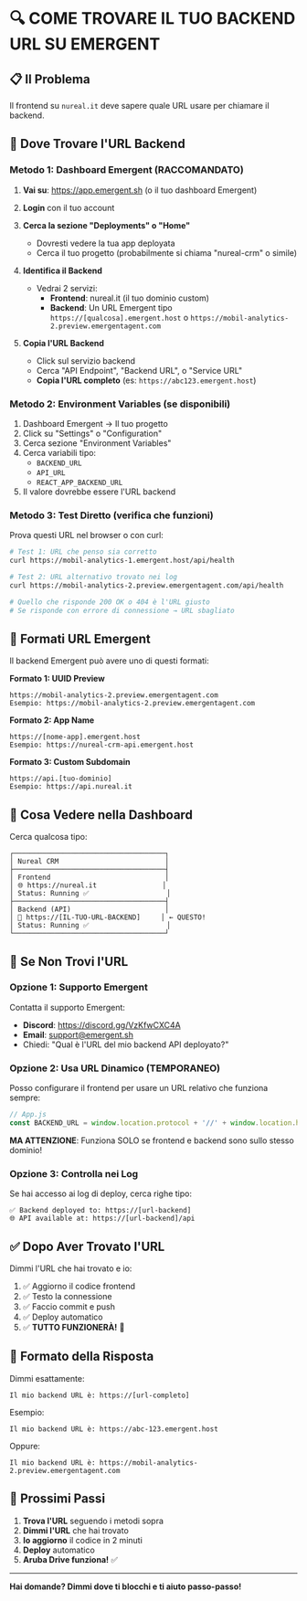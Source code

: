 # 🔍 COME TROVARE IL TUO BACKEND URL SU EMERGENT

## 📋 Il Problema

Il frontend su `nureal.it` deve sapere quale URL usare per chiamare il backend.

## 🎯 Dove Trovare l'URL Backend

### Metodo 1: Dashboard Emergent (RACCOMANDATO)

1. **Vai su**: https://app.emergent.sh (o il tuo dashboard Emergent)

2. **Login** con il tuo account

3. **Cerca la sezione "Deployments" o "Home"**
   - Dovresti vedere la tua app deployata
   - Cerca il tuo progetto (probabilmente si chiama "nureal-crm" o simile)

4. **Identifica il Backend**
   - Vedrai 2 servizi:
     * **Frontend**: nureal.it (il tuo dominio custom)
     * **Backend**: Un URL Emergent tipo `https://[qualcosa].emergent.host` o `https://mobil-analytics-2.preview.emergentagent.com`

5. **Copia l'URL Backend**
   - Click sul servizio backend
   - Cerca "API Endpoint", "Backend URL", o "Service URL"
   - **Copia l'URL completo** (es: `https://abc123.emergent.host`)

### Metodo 2: Environment Variables (se disponibili)

1. Dashboard Emergent → Il tuo progetto
2. Click su "Settings" o "Configuration"
3. Cerca sezione "Environment Variables"
4. Cerca variabili tipo:
   - `BACKEND_URL`
   - `API_URL`
   - `REACT_APP_BACKEND_URL`
5. Il valore dovrebbe essere l'URL backend

### Metodo 3: Test Diretto (verifica che funzioni)

Prova questi URL nel browser o con curl:

```bash
# Test 1: URL che penso sia corretto
curl https://mobil-analytics-1.emergent.host/api/health

# Test 2: URL alternativo trovato nei log
curl https://mobil-analytics-2.preview.emergentagent.com/api/health

# Quello che risponde 200 OK o 404 è l'URL giusto
# Se risponde con errore di connessione → URL sbagliato
```

## 🔧 Formati URL Emergent

Il backend Emergent può avere uno di questi formati:

**Formato 1: UUID Preview**
```
https://mobil-analytics-2.preview.emergentagent.com
Esempio: https://mobil-analytics-2.preview.emergentagent.com
```

**Formato 2: App Name**
```
https://[nome-app].emergent.host
Esempio: https://nureal-crm-api.emergent.host
```

**Formato 3: Custom Subdomain**
```
https://api.[tuo-dominio]
Esempio: https://api.nureal.it
```

## 📱 Cosa Vedere nella Dashboard

Cerca qualcosa tipo:

```
┌─────────────────────────────────────┐
│ Nureal CRM                          │
├─────────────────────────────────────┤
│ Frontend                            │
│ 🌐 https://nureal.it                │
│ Status: Running ✅                   │
├─────────────────────────────────────┤
│ Backend (API)                       │
│ 🔌 https://[IL-TUO-URL-BACKEND]     │ ← QUESTO!
│ Status: Running ✅                   │
└─────────────────────────────────────┘
```

## 🚨 Se Non Trovi l'URL

### Opzione 1: Supporto Emergent

Contatta il supporto Emergent:
- **Discord**: https://discord.gg/VzKfwCXC4A
- **Email**: support@emergent.sh
- Chiedi: "Qual è l'URL del mio backend API deployato?"

### Opzione 2: Usa URL Dinamico (TEMPORANEO)

Posso configurare il frontend per usare un URL relativo che funziona sempre:

```javascript
// App.js
const BACKEND_URL = window.location.protocol + '//' + window.location.host;
```

**MA ATTENZIONE**: Funziona SOLO se frontend e backend sono sullo stesso dominio!

### Opzione 3: Controlla nei Log

Se hai accesso ai log di deploy, cerca righe tipo:
```
✅ Backend deployed to: https://[url-backend]
🌐 API available at: https://[url-backend]/api
```

## ✅ Dopo Aver Trovato l'URL

Dimmi l'URL che hai trovato e io:

1. ✅ Aggiorno il codice frontend
2. ✅ Testo la connessione
3. ✅ Faccio commit e push
4. ✅ Deploy automatico
5. ✅ **TUTTO FUNZIONERÀ!** 🎉

## 📝 Formato della Risposta

Dimmi esattamente:

```
Il mio backend URL è: https://[url-completo]
```

Esempio:
```
Il mio backend URL è: https://abc-123.emergent.host
```

Oppure:
```
Il mio backend URL è: https://mobil-analytics-2.preview.emergentagent.com
```

## 🎯 Prossimi Passi

1. **Trova l'URL** seguendo i metodi sopra
2. **Dimmi l'URL** che hai trovato
3. **Io aggiorno** il codice in 2 minuti
4. **Deploy** automatico
5. **Aruba Drive funziona!** ✅

---

**Hai domande? Dimmi dove ti blocchi e ti aiuto passo-passo!**
